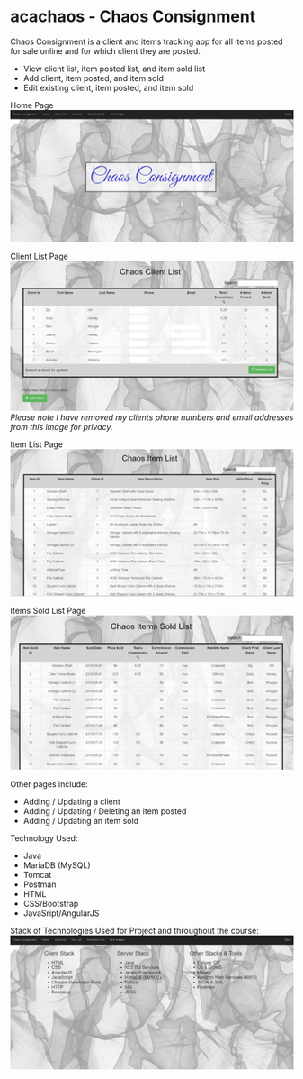 # acachaos - Chaos Consignment

Chaos Consignment is a client and items tracking app for all items posted for sale online and for which client they are posted.

  - View client list, item posted list, and item sold list
  - Add client, item posted, and item sold
  - Edit existing client, item posted, and item sold

Home Page
![homepage](Git%20Readme%20Images/home.jpg)

Client List Page
![clientlist](Git%20Readme%20Images/clientlist.jpg)
*Please note I have removed my clients phone numbers and email addresses from this image for privacy.*

Item List Page
![itemlist](Git%20Readme%20Images/itemlist.jpg)

Items Sold List Page
![itemsoldlist](Git%20Readme%20Images/itemsoldlist.jpg)

Other pages include:
  
  - Adding / Updating a client
  - Adding / Updating / Deleting an item posted 
  - Adding / Updating an item sold 
    
Technology Used:

  - Java
  - MariaDB (MySQL)
  - Tomcat
  - Postman
  - HTML
  - CSS/Bootstrap
  - JavaSript/AngularJS

Stack of Technologies Used for Project and throughout the course:
![stack](Git%20Readme%20Images/stack.jpg)
  
  
